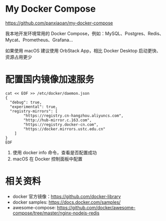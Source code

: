 # My Docker Compose

https://github.com/panxiaoan/my-docker-compose

我本地开发环境常用的 Docker Compose，例如：MySQL、Postgres、Redis、Mycat、Prometheus、Grafana...

如果使用 macOS 建议使用 OrbStack App，相比 Docker Desktop 启动更快、资源占用更少

# 配置国内镜像加速服务

```shell
cat << EOF >> /etc/docker/daemon.json
{
  "debug": true,
  "experimental": true,
  "registry-mirrors": [
		"https://registry.cn-hangzhou.aliyuncs.com",
		"http://hub-mirror.c.163.com",
		"https://registry.docker-cn.com",
		"https://docker.mirrors.ustc.edu.cn"
	]
}
EOF
```

1. 使用 docker info 命令，查看是否配置成功
2. macOS 在 Docker 控制面板中配置

# 相关资料
- docker 官方镜像：https://github.com/docker-library
- docker samples: https://docs.docker.com/samples/
- awesome-compose: https://github.com/docker/awesome-compose/tree/master/nginx-nodejs-redis